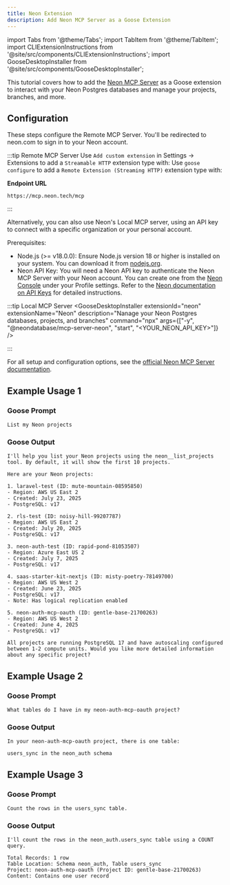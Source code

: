 ```yaml
---
title: Neon Extension
description: Add Neon MCP Server as a Goose Extension
---
```


import Tabs from '@theme/Tabs';
import TabItem from '@theme/TabItem';
import CLIExtensionInstructions from '@site/src/components/CLIExtensionInstructions';
import GooseDesktopInstaller from '@site/src/components/GooseDesktopInstaller';

This tutorial covers how to add the [Neon MCP Server](https://github.com/neondatabase-labs/mcp-server-neon) as a Goose extension to interact with your Neon Postgres databases and manage your projects, branches, and more.

## Configuration

These steps configure the Remote MCP Server. You'll be redirected to neon.com to sign in to your Neon account.

:::tip Remote MCP Server
<Tabs groupId="interface">
  <TabItem value="ui" label="Goose Desktop" default>
  Use `Add custom extension` in Settings → Extensions to add a `Streamable HTTP` extension type with:
  </TabItem>
  <TabItem value="cli" label="Goose CLI">
  Use `goose configure` to add a `Remote Extension (Streaming HTTP)` extension type with:
  </TabItem>
</Tabs>

  **Endpoint URL**
  ```
  https://mcp.neon.tech/mcp
  ```
:::

Alternatively, you can also use Neon's Local MCP server, using an API key to connect with a specific organization or your personal account.

Prerequisites:

- Node.js (>= v18.0.0): Ensure Node.js version 18 or higher is installed on your system. You can download it from [nodejs.org](https://nodejs.org/).
- Neon API Key: You will need a Neon API key to authenticate the Neon MCP Server with your Neon account. You can create one from the [Neon Console](https://console.neon.tech) under your Profile settings. Refer to the [Neon documentation on API Keys](https://neon.com/docs/manage/api-keys#creating-api-keys) for detailed instructions.

:::tip Local MCP Server
<Tabs groupId="interface">
  <TabItem value="ui" label="Goose Desktop" default>
    <GooseDesktopInstaller
      extensionId="neon"
      extensionName="Neon"
      description="Nanage your Neon Postgres databases, projects, and branches"
      command="npx"
      args={["-y", "@neondatabase/mcp-server-neon", "start", "<YOUR_NEON_API_KEY>"]}
    />
  </TabItem>

  <TabItem value="cli" label="Goose CLI (No Env Vars)">
    <CLIExtensionInstructions
      name="Neon MCP"
      command="npx -y @neondatabase/mcp-server-neon start <YOUR_NEON_API_KEY>"
      timeout={300}
    />
  </TabItem>

</Tabs>
:::

For all setup and configuration options, see the [official Neon MCP Server documentation](https://neon.com/docs/ai/neon-mcp-server).

## Example Usage 1

### Goose Prompt

```
List my Neon projects
```

### Goose Output

```
I'll help you list your Neon projects using the neon__list_projects tool. By default, it will show the first 10 projects.

Here are your Neon projects:

1. laravel-test (ID: mute-mountain-08595850)
- Region: AWS US East 2
- Created: July 23, 2025
- PostgreSQL: v17

2. rls-test (ID: noisy-hill-99207787)
- Region: AWS US East 2
- Created: July 20, 2025
- PostgreSQL: v17

3. neon-auth-test (ID: rapid-pond-81053507)
- Region: Azure East US 2
- Created: July 7, 2025
- PostgreSQL: v17

4. saas-starter-kit-nextjs (ID: misty-poetry-78149700)
- Region: AWS US West 2
- Created: June 23, 2025
- PostgreSQL: v17
- Note: Has logical replication enabled

5. neon-auth-mcp-oauth (ID: gentle-base-21700263)
- Region: AWS US West 2
- Created: June 4, 2025
- PostgreSQL: v17

All projects are running PostgreSQL 17 and have autoscaling configured between 1-2 compute units. Would you like more detailed information about any specific project?
```

## Example Usage 2

### Goose Prompt

```
What tables do I have in my neon-auth-mcp-oauth project?
```

### Goose Output

```
In your neon-auth-mcp-oauth project, there is one table:

users_sync in the neon_auth schema
```

## Example Usage 3

### Goose Prompt

```
Count the rows in the users_sync table.
```

### Goose Output

```
I'll count the rows in the neon_auth.users_sync table using a COUNT query.

Total Records: 1 row
Table Location: Schema neon_auth, Table users_sync
Project: neon-auth-mcp-oauth (Project ID: gentle-base-21700263)
Content: Contains one user record
```